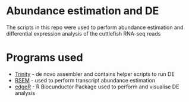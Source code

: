 # Abundance estimation and DE


The scripts in this repo were used to perform abundance estimation and differential expression analysis of the cuttlefish RNA-seq reads

# Programs used 
* [Trinity](https://github.com/trinityrnaseq/trinityrnaseq) - de novo assembler and contains helper scripts to run DE
* [RSEM](https://github.com/deweylab/RSEM) - used to perform transcript abundance estimation
* [edgeR](https://bioconductor.org/packages/release/bioc/html/edgeR.html) - R Biocunductor Package used to perform and visualise DE analysis
